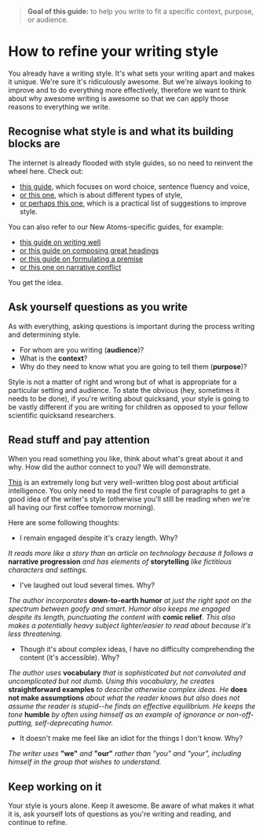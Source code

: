 > **Goal of this guide:** to help you write to fit a specific context, purpose, or audience.

# How to refine your writing style

You already have a writing style. It's what sets your writing apart and makes it unique. We're sure it's ridiculously awesome. But we're always looking to improve and to do everything more effectively, therefore we want to think about why awesome writing is awesome so that we can apply those reasons to everything we write.

## Recognise what style is and what its building blocks are

The internet is already flooded with style guides, so no need to reinvent the wheel here. Check out:
* [this guide](http://www.learnnc.org/lp/editions/few/684), which focuses on word choice, sentence fluency and voice,
* [or this one](http://literarydevices.net/style/), which is about different types of style,
* [or perhaps this one](http://www.writersdigest.com/writing-articles/by-writing-goal/improve-my-writing/brush-up-on-your-style-in-10-minutes-or-less), which is a practical list of suggestions to improve style.

You can also refer to our New Atoms-specific guides, for example:
* [this guide on writing well](../writing-guide/readme.md)
* [or this guide on composing great headings](../compose-great-headings/readme.md)
* [or this guide on formulating a premise](../formulate-a-premise/readme.md)
* [or this one on narrative conflict](../formulate-narrative-conflict/readme.md)

You get the idea.

## Ask yourself questions as you write

As with everything, asking questions is important during the process writing and determining style.

* For whom are you writing (**audience**)?
* What is the **context**?
* Why do they need to know what you are going to tell them (**purpose**)?

Style is not a matter of right and wrong but of what is appropriate for a particular setting and audience. To state the obvious (hey, sometimes it needs to be done), if you're writing about quicksand, your style is going to be vastly different if you are writing for children as opposed to your fellow scientific quicksand researchers.

## Read stuff and pay attention

When you read something you like, think about what's great about it and why. How did the author connect to you? We will demonstrate.

[This](http://waitbutwhy.com/2015/01/artificial-intelligence-revolution-1.html) is an extremely long but very well-written blog post about artificial intelligence. You only need to read the first couple of paragraphs to get a good idea of the writer's style (otherwise you'll still be reading when we're all having our first coffee tomorrow morning).

Here are some following thoughts:

* I remain engaged despite it's crazy length. Why?

*It reads more like a story than an article on technology because it follows a* **narrative progression** *and has elements of* **storytelling** *like fictitious characters and settings.*

* I've laughed out loud several times. Why?

*The author incorporates* **down-to-earth humor** *at just the right spot on the spectrum between goofy and smart. Humor also keeps me engaged despite its length, punctuating the content with* **comic relief**. *This also makes a potentially heavy subject lighter/easier to read about because it's less threatening.*

* Though it's about complex ideas, I have no difficulty comprehending the content (it's accessible). Why?

*The author uses* **vocabulary** *that is sophisticated but not convoluted and uncomplicated but not dumb. Using this vocabulary, he creates* **straightforward examples** *to describe otherwise complex ideas. He* **does not make assumptions** *about what the reader knows but also does not assume the reader is stupid--he finds an effective equilibrium. He keeps the tone* **humble** *by often using himself as an example of ignorance or non-off-putting, self-deprecating humor.*

* It doesn't make me feel like an idiot for the things I don't know. Why?

*The writer uses* **"we"** *and* **"our"** *rather than "you" and "your", including himself in the group that wishes to understand.*

## Keep working on it
Your style is yours alone. Keep it awesome. Be aware of what makes it what it is, ask yourself lots of questions as you're writing and reading, and continue to refine.

